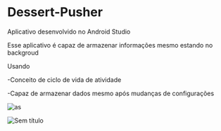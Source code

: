 # Dessert-Pusher
Aplicativo desenvolvido no Android Studio

Esse aplicativo é capaz de armazenar informações mesmo estando no backgroud

Usando

-Conceito de ciclo de vida de atividade

-Capaz de armazenar dados mesmo após mudanças de configurações

![as](https://user-images.githubusercontent.com/36930457/95028796-45652c80-0679-11eb-920e-c5cf0ad2046f.png)

![Sem título](https://user-images.githubusercontent.com/36930457/95028821-983ee400-0679-11eb-8f80-0591490708d2.png)

